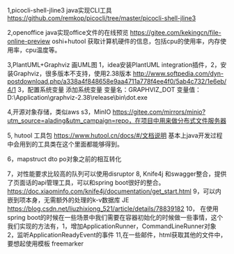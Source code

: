 1,picocli-shell-jline3 java实现CLI工具 https://github.com/remkop/picocli/tree/master/picocli-shell-jline3

2,openoffice java实现office文件的在线预览 https://gitee.com/kekingcn/file-online-preview
oshi+hutool 获取计算机硬件的信息，包括cpu的使用率，内存使用率，cpu温度等。

3,PlantUML+Graphviz 画UML图 1，idea安装PlantUML integration插件，2，安装Graphviz，很多版本不支持，使用2.38版本 http://www.softpedia.com/dyn-postdownload.php/a338a4f848658e9aa4711a778f4ee4f0/5ab4c732/1e6eb/4/1 3，配置系统变量 添加系统变量
变量名：GRAPHVIZ_DOT 
变量值：D:\Application\graphviz-2.38\release\bin\dot.exe 

4,开源对象存储，类似aws s3，MinIO  https://gitee.com/mirrors/minio?utm_source=alading&utm_campaign=repo，在项目中用来做分布式文件服务器

5, hutool 工具包 https://www.hutool.cn/docs/#/文档说明 基本上java开发过程中会用到的工具类在这个里面都能够得到。

6，mapstruct dto po对象之前的相互转化

7，对性能要求比较高的队列可以使用disruptor
8, Knife4j 和swagger整合，提供了页面话的api管理工具，可以和spring boot很好的整合。 https://doc.xiaominfo.com/knife4j/documentation/get_start.html
9，可以内嵌到项本身，无需额外的处理的k-v数据库 JE https://blog.csdn.net/liuzhixiong_521/article/details/78839182
10， 在使用spring boot的时候在一些场景中我们需要在容器初始化的时候做一些事情，这个我们实现的方法有，1，增加ApplicationRunner，CommandLineRunner对象 2，监听ApplicationReadyEvent的事件
11,在一些邮件，html获取其他的文件中，要想起使用模板 freemarker



